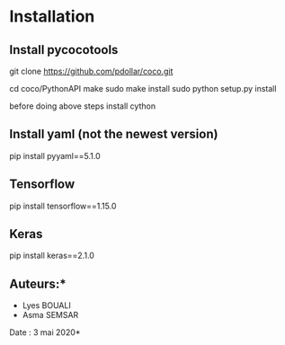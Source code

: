 # Installation
## Install pycocotools
git clone https://github.com/pdollar/coco.git

cd coco/PythonAPI
make
sudo make install
sudo python setup.py install

before doing above steps install cython

## Install yaml (not the newest version)
pip install pyyaml==5.1.0

## Tensorflow
pip install tensorflow==1.15.0

## Keras
pip install keras==2.1.0

## Auteurs:*
* Lyes BOUALI
* Asma SEMSAR <br>

Date : 3 mai 2020*
